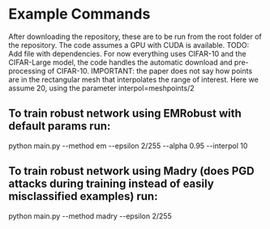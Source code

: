 # Example Commands
After downloading the repository, these are to be run from the root folder of the repository. The code assumes a GPU with CUDA is available.
TODO: Add file with dependencies.
For now everything uses CIFAR-10 and the CIFAR-Large model, the code handles the automatic download and pre-processing of CIFAR-10.
IMPORTANT: the paper does not say how points are in the rectangular mesh that interpolates the range of interest. Here we assume 20, using the parameter interpol=meshpoints/2

## To train robust network using EMRobust with default params run:
python main.py --method em --epsilon 2/255 --alpha 0.95 --interpol 10

## To train robust network using Madry (does PGD attacks during training instead of easily misclassified examples) run:
python main.py --method madry --epsilon 2/255
